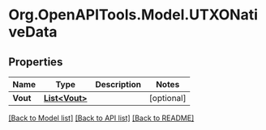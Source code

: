 
# Org.OpenAPITools.Model.UTXONativeData

## Properties

Name | Type | Description | Notes
------------ | ------------- | ------------- | -------------
**Vout** | [**List&lt;Vout&gt;**](Vout.md) |  | [optional] 

[[Back to Model list]](../README.md#documentation-for-models)
[[Back to API list]](../README.md#documentation-for-api-endpoints)
[[Back to README]](../README.md)

